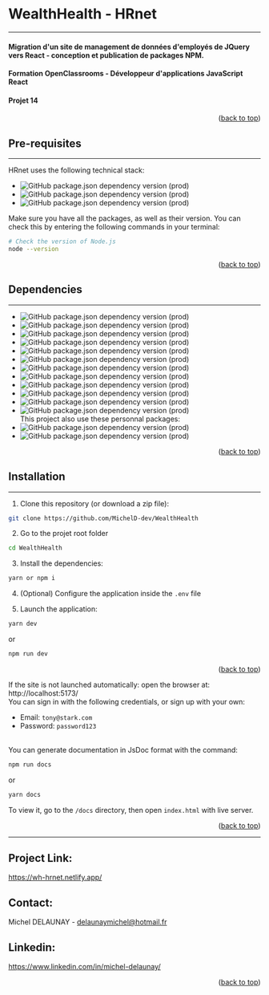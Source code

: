 # WealthHealth - HRnet

---

#### Migration d'un site de management de données d'employés de JQuery vers React - conception et publication de packages NPM.

#### Formation OpenClassrooms - Développeur d'applications JavaScript React

#### Projet 14

<p align="right">(<a href="#readme-top">back to top</a>)</p>

## Pre-requisites

---

HRnet uses the following technical stack:

- ![GitHub package.json dependency version (prod)](https://img.shields.io/static/v1?label=Node&message=>=14.0.0&color=informational?style=for-the-badge&logo=node)
- ![GitHub package.json dependency version (prod)](https://img.shields.io/static/v1?label=Yarn&message=>=3.3.1&color=informational?style=for-the-badge&logo=yarn)
- ![GitHub package.json dependency version (prod)](https://img.shields.io/static/v1?label=Npm&message=>=6.14.17&color=informational?style=for-the-badge&logo=npm)

Make sure you have all the packages, as well as their version. You can check
this by entering the following commands in your terminal:

```bash
# Check the version of Node.js
node --version
```

<p align="right">(<a href="#readme-top">back to top</a>)</p>

## Dependencies

---

- ![GitHub package.json dependency version (prod)](https://img.shields.io/static/v1?label=Vite&message=v4.1.0&color=informational?style=for-the-badge&logo=vite)
- ![GitHub package.json dependency version (prod)](https://img.shields.io/static/v1?label=React&message=v18.2.0&color=informational?style=for-the-badge&logo=react)
- ![GitHub package.json dependency version (prod)](https://img.shields.io/static/v1?label=React-router&message=v6.8.1&color=informational?style=for-the-badge&logo=react-router)
- ![GitHub package.json dependency version (prod)](https://img.shields.io/static/v1?label=React-datepicker&message=v4.8.0&color=informational?style=for-the-badge&logo=react-datepicker)
- ![GitHub package.json dependency version (prod)](https://img.shields.io/static/v1?label=Tanstack-table&message=v8.7.9&color=informational?style=for-the-badge&logo=tanstack-table)
- ![GitHub package.json dependency version (prod)](https://img.shields.io/static/v1?label=Supabase&message=v1.38.2&color=informational?style=for-the-badge&logo=supabase)
- ![GitHub package.json dependency version (prod)](https://img.shields.io/static/v1?label=Tailwindcss&message=v3.2.6&color=informational?style=for-the-badge&logo=tailwindcss)
- ![GitHub package.json dependency version (prod)](https://img.shields.io/static/v1?label=React-hook-form&message=v7.43.1&color=informational?style=for-the-badge&logo=react-hook-form)
- ![GitHub package.json dependency version (prod)](https://img.shields.io/static/v1?label=Zod&message=v3.20.6&color=informational?style=for-the-badge&logo=zod)
- ![GitHub package.json dependency version (prod)](https://img.shields.io/static/v1?label=Validator&message=v13.9.0&color=informational?style=for-the-badge&logo=validator)
- ![GitHub package.json dependency version (prod)](https://img.shields.io/static/v1?label=JsDoc&message=v4.0.2&color=informational?style=for-the-badge&logo=jsdoc)
- ![GitHub package.json dependency version (prod)](https://img.shields.io/static/v1?label=Focus-trap-react&message=v10.1.0&color=informational?style=for-the-badge&logo=focus-trap-react)<br>
  This project also use these personnal packages: <br>
- ![GitHub package.json dependency version (prod)](https://img.shields.io/static/v1?label=@midly/react-modal&message=v2.1.3&color=informational?style=for-the-badge&logo=@midly/react-modal)
- ![GitHub package.json dependency version (prod)](https://img.shields.io/static/v1?label=@midly/react-dropdown&message=v2.1.1&color=informational?style=for-the-badge&logo=@midly/react-dropdown)

<p align="right">(<a href="#readme-top">back to top</a>)</p>

## Installation

---

1. Clone this repository (or download a zip file):

```bash
git clone https://github.com/MichelD-dev/WealthHealth
```

2. Go to the projet root folder

```bash
cd WealthHealth
```

3. Install the dependencies:

```bash
yarn or npm i
```

4. (Optional) Configure the application inside the `.env` file

5. Launch the application:

```bash
yarn dev
```

or

```bash
npm run dev
```

<p align="right">(<a href="#readme-top">back to top</a>)</p>

If the site is not launched automatically: open the browser at:
http://localhost:5173/ <br> You can sign in with the following credentials, or
sign up with your own:

- Email: `tony@stark.com`
- Password: `password123`  
  <br>

You can generate documentation in JsDoc format with the command:

```bash
npm run docs
```

or

```bash
yarn docs
```

To view it, go to the `/docs` directory, then open `index.html` with live
server.

<p align="right">(<a href="#readme-top">back to top</a>)</p>

---

## Project Link:

https://wh-hrnet.netlify.app/

## Contact:

Michel DELAUNAY - delaunaymichel@hotmail.fr

## Linkedin:

https://www.linkedin.com/in/michel-delaunay/

<p align="right">(<a href="#readme-top">back to top</a>)</p>
